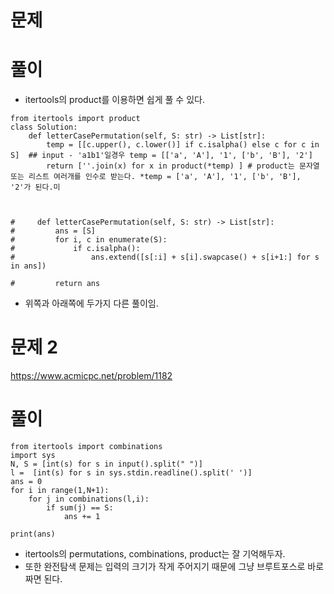 # 문제

# 풀이
- itertools의 product를 이용하면 쉽게 풀 수 있다.
```python3
from itertools import product
class Solution:
    def letterCasePermutation(self, S: str) -> List[str]:
        temp = [[c.upper(), c.lower()] if c.isalpha() else c for c in S]  ## input - 'a1b1'일경우 temp = [['a', 'A'], '1', ['b', 'B'], '2']
        return [''.join(x) for x in product(*temp) ] # product는 문자열 또는 리스트 여러개를 인수로 받는다. *temp = ['a', 'A'], '1', ['b', 'B'], '2'가 된다.미
    
    
    
#     def letterCasePermutation(self, S: str) -> List[str]:
#         ans = [S]
#         for i, c in enumerate(S):
#             if c.isalpha():
#                 ans.extend([s[:i] + s[i].swapcase() + s[i+1:] for s in ans])
        
#         return ans
```
- 위쪽과 아래쪽에 두가지 다른 풀이임.

# 문제 2
https://www.acmicpc.net/problem/1182
# 풀이
```python3
from itertools import combinations
import sys
N, S = [int(s) for s in input().split(" ")]
l =  [int(s) for s in sys.stdin.readline().split(' ')]
ans = 0
for i in range(1,N+1):
    for j in combinations(l,i):
        if sum(j) == S:
            ans += 1
            
print(ans)
```
- itertools의 permutations, combinations, product는 잘 기억해두자.
- 또한 완전탐색 문제는 입력의 크기가 작게 주어지기 때문에 그냥 브루트포스로 바로 짜면 된다.

